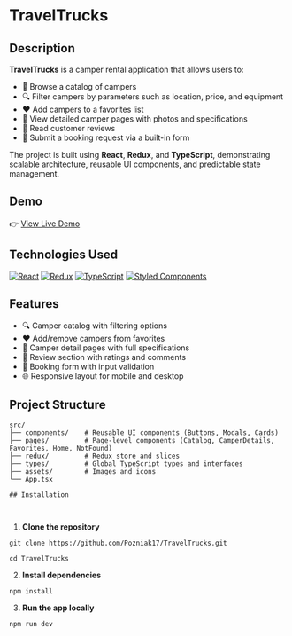 # TravelTrucks

## Description

**TravelTrucks** is a camper rental application that allows users to:

- 🚌 Browse a catalog of campers
- 🔍 Filter campers by parameters such as location, price, and equipment
- ❤️ Add campers to a favorites list
- 📄 View detailed camper pages with photos and specifications
- 🌟 Read customer reviews
- 📝 Submit a booking request via a built-in form

The project is built using **React**, **Redux**, and **TypeScript**, demonstrating scalable architecture, reusable UI components, and predictable state management.

## Demo

👉 [View Live Demo](https://your-demo-link.com) <!-- Replace with actual link if available -->

## Technologies Used

[![React](https://img.shields.io/badge/-React-61DBFB?style=flat&logo=react&logoColor=white)](#)
[![Redux](https://img.shields.io/badge/-Redux-764ABC?style=flat&logo=redux&logoColor=white)](#)
[![TypeScript](https://img.shields.io/badge/-TypeScript-007ACC?style=flat&logo=typescript&logoColor=white)](#)
[![Styled Components](https://img.shields.io/badge/-Styled--Components-DB7093?style=flat&logo=styled-components&logoColor=white)](#)

## Features

- 🔍 Camper catalog with filtering options
- ❤️ Add/remove campers from favorites
- 📄 Camper detail pages with full specifications
- 🌟 Review section with ratings and comments
- 📝 Booking form with input validation
- 🌐 Responsive layout for mobile and desktop

## Project Structure

```plaintext
src/
├── components/    # Reusable UI components (Buttons, Modals, Cards)
├── pages/         # Page-level components (Catalog, CamperDetails, Favorites, Home, NotFound)
├── redux/         # Redux store and slices
├── types/         # Global TypeScript types and interfaces
├── assets/        # Images and icons
└── App.tsx

## Installation



```
1. **Clone the repository**
   
```git clone https://github.com/Pozniak17/TravelTrucks.git```


```cd TravelTrucks```


2. **Install dependencies**
   
```npm install```

3. **Run the app locally**
   
```npm run dev```
